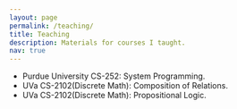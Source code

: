 ```yaml
---
layout: page
permalink: /teaching/
title: Teaching
description: Materials for courses I taught.
nav: true
---
```

<ul>
    <li> Purdue University CS-252: System Programming. </li>    
    <li> UVa CS-2102(Discrete Math): Composition of Relations. </li>
    <li> UVa CS-2102(Discrete Math): Propositional Logic. </li>
</ul>
